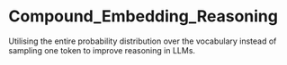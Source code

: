 # Compound_Embedding_Reasoning
Utilising the entire probability distribution over the vocabulary instead of sampling one token to improve reasoning in LLMs.
